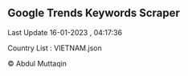 

## Google Trends Keywords Scraper 
 
Last Update 16-01-2023 , 04:17:36

Country List :
VIETNAM.json



© Abdul Muttaqin 

